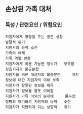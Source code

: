 ## 손상된 가족 대처



### 특성 / 관련요인 / 위험요인

>   

    지원자에게 영향을 주는 공존 상황
    발달적 위기
    지원자의 능력 소진
    가족의 해체
    가족 역할 변화
    지원자에게 이용 가능한 정보가   부족함
    상호지지가 불출분함
    지원자를 위한 대상자의 불충분한     지지
    정보에 대한 지원자의 이해 부족
    지원자가 잘못된 정보를 획득
    지원자가 정보를 잘못 이해함
    지원자가 가족 이외의 문제에     몰두함
    질병의 장기화로 지원자의 능력   소진
    지원자가 직면하게 되는 상황적   위기